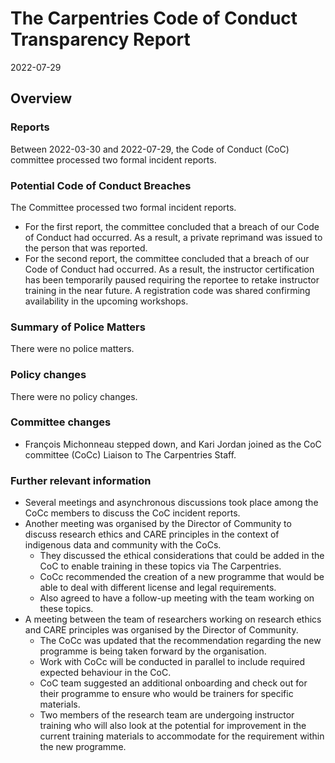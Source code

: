 # The Carpentries Code of Conduct Transparency Report

2022-07-29

## Overview

### Reports

Between 2022-03-30 and 2022-07-29, the Code of Conduct (CoC) committee processed two formal incident reports. 

### Potential Code of Conduct Breaches

The Committee processed two formal incident reports. 
- For the first report, the committee concluded that a breach of our Code of Conduct had occurred. As a result, a private reprimand was issued to the person that was reported.
- For the second report, the committee concluded that a breach of our Code of Conduct had occurred. As a result, the instructor certification has been temporarily paused requiring the reportee to retake instructor training in the near future. A registration code was shared confirming availability in the upcoming workshops.

### Summary of Police Matters

There were no police matters.

### Policy changes

There were no policy changes.  
 
### Committee changes

- François Michonneau stepped down, and Kari Jordan joined as the CoC committee (CoCc) Liaison to The Carpentries Staff.

### Further relevant information

- Several meetings and asynchronous discussions took place among the CoCc members to discuss the CoC incident reports.
- Another meeting was organised by the Director of Community to discuss research ethics and CARE principles
in the context of indigenous data and community with the CoCs. 
  - They discussed the ethical considerations that could be added in the CoC to enable training in these topics via The Carpentries.
  - CoCc recommended the creation of a new programme that would be able to deal with different license and legal requirements.
  - Also agreed to have a follow-up meeting with the team working on these topics.
- A meeting between the team of researchers working on research ethics and CARE principles was organised by the Director of Community.
  - The CoCc was updated that the recommendation regarding the new programme is being taken forward by the organisation.
  - Work with CoCc will be conducted in parallel to include required expected behaviour in the CoC.
  - CoC team suggested an additional onboarding and check out for their programme to ensure who would be trainers for specific materials.
  - Two members of the research team are undergoing instructor training who will also look at the potential for improvement in the current training materials to accommodate for the requirement within the new programme.

